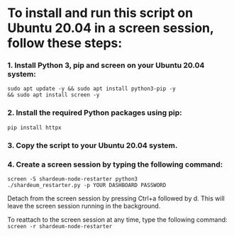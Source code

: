 # To install and run this script on Ubuntu 20.04 in a screen session, follow these steps:

### 1. Install Python 3, pip and screen on your Ubuntu 20.04 system:
<code>sudo apt update -y && sudo apt install python3-pip -y && sudo apt install screen -y
</code>

### 2. Install the required Python packages using pip:
<code>pip install httpx</code>

### 3. Copy the script to your Ubuntu 20.04 system.

### 4. Create a screen session by typing the following command:

<code>screen -S shardeum-node-restarter python3 ./shardeum_restarter.py -p YOUR DASHBOARD PASSWORD</code>

Detach from the screen session by pressing Ctrl+a followed by d. This will leave the screen session running in the background.

To reattach to the screen session at any time, type the following command:
<code>screen -r shardeum-node-restarter</code>
